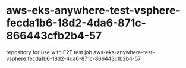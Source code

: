 # aws-eks-anywhere-test-vsphere-fecda1b6-18d2-4da6-871c-866443cfb2b4-57
repository for use with E2E test job aws-eks-anywhere-test-vsphere:fecda1b6-18d2-4da6-871c-866443cfb2b4-57
